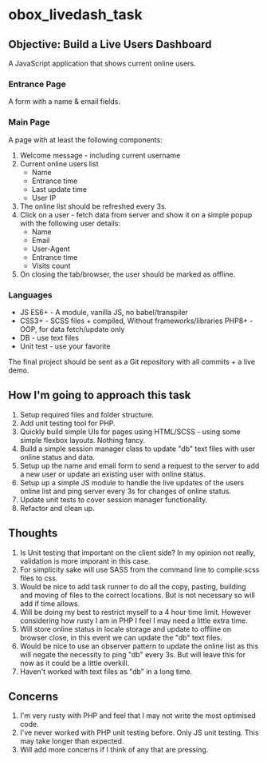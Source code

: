 # obox_livedash_task

## Objective: Build a Live Users Dashboard
A JavaScript application that shows current online users. 

### Entrance Page
A form with a name & email fields.

### Main Page
A page with at least the following components:
1. Welcome message - including current username
2. Current online users list
    - Name
    - Entrance time
    - Last update time
    - User IP
3. The online list should be refreshed every 3s.
4. Click on a user - fetch data from server and show it on a simple popup with the following
user details:
    - Name
    - Email
    - User-Agent
    - Entrance time
    - Visits count
5. On closing the tab/browser, the user should be marked as offline. 

### Languages

- JS ES6+ - A module, vanilla JS, no babel/transpiler
- CSS3+ - SCSS files + compiled, Without frameworks/libraries PHP8+ - OOP, for data fetch/update only
- DB - use text files
- Unit test - use your favorite

The final project should be sent as a Git repository with all commits + a live demo.

## How I'm going to approach this task
1. Setup required files and folder structure.
2. Add unit testing tool for PHP.
3. Quickly build simple UIs for pages using HTML/SCSS - using some simple flexbox layouts. Nothing fancy.
4. Build a simple session manager class to update "db" text files with user online status and data.
5. Setup up the name and email form to send a request to the server to add a new user or update an existing user with online status.
6. Setup up a simple JS module to handle the live updates of the users online list and ping server every 3s for changes of online status.
7. Update unit tests to cover session manager functionality. 
8. Refactor and clean up.

## Thoughts
1. Is Unit testing that important on the client side? In my opinion not really, validation is more imporant in this case.
2. For simplicity sake will use SASS from the command line to compile scss files to css.
3. Would be nice to add task runner to do all the copy, pasting, building and moving of files to the correct locations. But is not necessary so will add if time allows.
4. Will be doing my best to restrict myself to a 4 hour time limit. However considering how rusty I am in PHP I feel I may need a little extra time.
5. Will store online status in locale storage and update to offline on browser close, in this event we can update the "db" text files. 
6. Would be nice to use an observer pattern to update the online list as this will negate the necessity to ping "db" every 3s. But will leave this for now as it could be a little overkill.
7. Haven't worked with text files as "db" in a long time. 

## Concerns
1. I'm very rusty with PHP and feel that I may not write the most optimised code.
2. I've never worked with PHP unit testing before. Only JS unit testing. This may take longer than expected. 
3. Will add more concerns if I think of any that are pressing. 